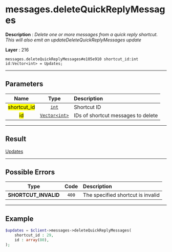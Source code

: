 # messages.deleteQuickReplyMessages

**Description** : *Delete one or more messages from a quick reply shortcut\. This will also emit an updateDeleteQuickReplyMessages update*

**Layer** : 216

```tl
messages.deleteQuickReplyMessages#e105e910 shortcut_id:int id:Vector<int> = Updates;
```

---

## Parameters

| Name | Type | Description |
| :---: | :---: | :--- |
| <mark>shortcut_id</mark> | [`int`](type/int) | Shortcut ID |
| <mark>id</mark> | [`Vector<int>`](type/int) | IDs of shortcut messages to delete |

---

## Result

[Updates](type/Updates)

---

## Possible Errors

| Type | Code | Description |
| :---: | :---: | :--- |
| **SHORTCUT_INVALID** | `400` | The specified shortcut is invalid |

---

## Example

```php
$updates = $client->messages->deleteQuickReplyMessages(
	shortcut_id : 29,
	id : array(80),
);
```